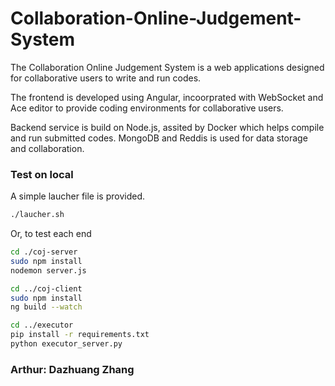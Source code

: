 # Collaboration-Online-Judgement-System

The Collaboration Online Judgement System is a web applications designed for collaborative users to write and run codes. 

The frontend is developed using Angular, incoorprated with WebSocket and Ace editor to provide coding environments for collaborative users. 

Backend service is build on Node.js, assited by Docker which helps compile and run submitted codes. MongoDB and Reddis is used for data storage and collaboration.

### Test on local
A simple laucher file is provided.
```bash
./laucher.sh
```
Or, to test each end
```bash
cd ./coj-server
sudo npm install
nodemon server.js
```
```bash
cd ../coj-client
sudo npm install
ng build --watch
```
```bash
cd ../executor
pip install -r requirements.txt
python executor_server.py
```
### Arthur: Dazhuang Zhang
